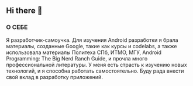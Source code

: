 ## Hi there 👋

### О СЕБЕ
Я разработчик-самоучка. Для изучения Android разработки я брала материалы, созданные Google, такие как курсы и codelabs, а также использовала материалы Политеха СПб, ИТМО, МГУ, Android Programming: The Big Nerd Ranch Guide, и прочла много профессиональной литературы. У меня есть страсть к изучению новых технологий, и я способна работать самостоятельно. Буду рада внести свой вклад в разработку приложений.

<!--
**AlexKubrick/AlexKubrick** is a ✨ _special_ ✨ repository because its `README.md` (this file) appears on your GitHub profile.

Here are some ideas to get you started:

- 🔭 I’m currently working on ...
- 🌱 I’m currently learning ...
- 👯 I’m looking to collaborate on ...
- 🤔 I’m looking for help with ...
- 💬 Ask me about ...
- 📫 How to reach me: ...
- 😄 Pronouns: ...
- ⚡ Fun fact: ...
-->
